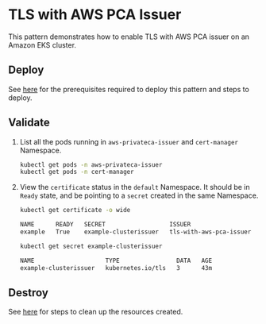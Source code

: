 # TLS with AWS PCA Issuer

This pattern demonstrates how to enable TLS with AWS PCA issuer on an Amazon EKS cluster.


## Deploy

See [here](https://aws-ia.github.io/terraform-aws-eks-blueprints/main/getting-started/#prerequisites) for the prerequisites required to deploy this pattern and steps to deploy.

## Validate

1. List all the pods running in `aws-privateca-issuer` and `cert-manager` Namespace.

    ```sh
    kubectl get pods -n aws-privateca-issuer
    kubectl get pods -n cert-manager
    ```

2. View the `certificate` status in the `default` Namespace. It should be in `Ready` state, and be pointing to a `secret` created in the same Namespace.

    ```sh
    kubectl get certificate -o wide

    NAME      READY   SECRET                  ISSUER                    STATUS                                          AGE
    example   True    example-clusterissuer   tls-with-aws-pca-issuer   Certificate is up to date and has not expired   41m

    kubectl get secret example-clusterissuer

    NAME                    TYPE                DATA   AGE
    example-clusterissuer   kubernetes.io/tls   3      43m
    ```

## Destroy

See [here](https://aws-ia.github.io/terraform-aws-eks-blueprints/main/getting-started/#destroy) for steps to clean up the resources created.
